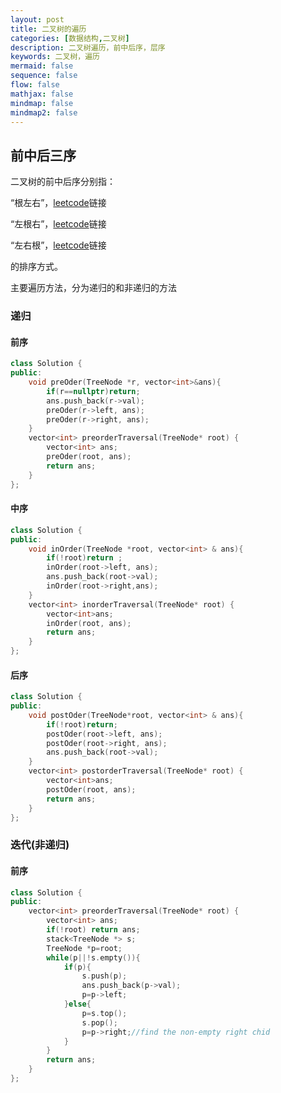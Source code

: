 ```yaml
---
layout: post
title: 二叉树的遍历
categories: [数据结构,二叉树]
description: 二叉树遍历，前中后序，层序
keywords: 二叉树，遍历
mermaid: false
sequence: false
flow: false
mathjax: false
mindmap: false
mindmap2: false
---
```


## 前中后三序

二叉树的前中后序分别指：

“根左右”，[leetcode](https://leetcode.cn/problems/binary-tree-preorder-traversal/description/)链接

“左根右”，[leetcode](https://leetcode.cn/problems/binary-tree-inorder-traversal/submissions/540486845/)链接

“左右根”，[leetcode](https://leetcode.cn/problems/binary-tree-postorder-traversal/submissions/540488098/)链接

的排序方式。

主要遍历方法，分为递归的和非递归的方法

### 递归

#### 前序
```cpp
class Solution {
public:
    void preOder(TreeNode *r, vector<int>&ans){
        if(r==nullptr)return;
        ans.push_back(r->val);
        preOder(r->left, ans);
        preOder(r->right, ans);
    }
    vector<int> preorderTraversal(TreeNode* root) {
        vector<int> ans;
        preOder(root, ans);
        return ans;
    }
};
```

#### 中序

```cpp
class Solution {
public:
    void inOrder(TreeNode *root, vector<int> & ans){
        if(!root)return ;
        inOrder(root->left, ans);
        ans.push_back(root->val);
        inOrder(root->right,ans);
    }
    vector<int> inorderTraversal(TreeNode* root) {
        vector<int>ans;
        inOrder(root, ans);
        return ans;
    }
};
```

#### 后序

```cpp
class Solution {
public:
    void postOder(TreeNode*root, vector<int> & ans){
        if(!root)return;
        postOder(root->left, ans);
        postOder(root->right, ans);
        ans.push_back(root->val);
    }
    vector<int> postorderTraversal(TreeNode* root) {
        vector<int>ans;
        postOder(root, ans);
        return ans;
    }
};
```

### 迭代(非递归)

#### 前序
```cpp
class Solution {
public:
    vector<int> preorderTraversal(TreeNode* root) {
        vector<int> ans;
        if(!root) return ans;
        stack<TreeNode *> s;
        TreeNode *p=root;
        while(p||!s.empty()){
            if(p){
                s.push(p);
                ans.push_back(p->val);
                p=p->left;
            }else{
                p=s.top();
                s.pop();
                p=p->right;//find the non-empty right chid
            }
        }
        return ans;
    }
};
```

